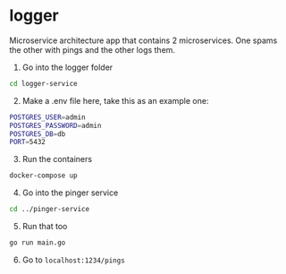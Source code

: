 # logger
Microservice architecture app that contains 2 microservices. One spams the other with pings and the other logs them.

1. Go into the logger folder
```bash
cd logger-service
```

2. Make a .env file here, take this as an example one:
```bash
POSTGRES_USER=admin
POSTGRES_PASSWORD=admin
POSTGRES_DB=db
PORT=5432
```

3. Run the containers
```bash
docker-compose up
```

4. Go into the pinger service
```bash
cd ../pinger-service
```

5. Run that too
```bash
go run main.go
```

6. Go to `localhost:1234/pings`
